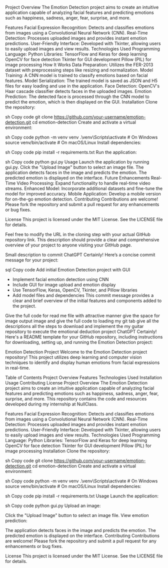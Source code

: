 Project Overview
The Emotion Detection project aims to create an intuitive application capable of analyzing facial features and predicting emotions such as happiness, sadness, anger, fear, surprise, and more.

Features
Facial Expression Recognition: Detects and classifies emotions from images using a Convolutional Neural Network (CNN).
Real-Time Detection: Processes uploaded images and provides instant emotion predictions.
User-Friendly Interface: Developed with Tkinter, allowing users to easily upload images and view results.
Technologies Used
Programming Language: Python
Libraries:
TensorFlow and Keras for deep learning
OpenCV for face detection
Tkinter for GUI development
Pillow (PIL) for image processing
How It Works
Data Preparation: Utilizes the FER-2013 dataset with preprocessing steps like resizing and normalization.
Model Training: A CNN model is trained to classify emotions based on facial features.
Model Serialization: The trained model is saved as JSON and H5 files for easy loading and use in the application.
Face Detection: OpenCV's Haar cascade classifier detects faces in the uploaded images.
Emotion Prediction: The detected face is processed through the CNN model to predict the emotion, which is then displayed on the GUI.
Installation
Clone the repository:

sh
Copy code
git clone https://github.com/your-username/emotion-detection.git
cd emotion-detection
Create and activate a virtual environment:

sh
Copy code
python -m venv venv
.\venv\Scripts\activate  # On Windows
source venv/bin/activate  # On macOS/Linux
Install dependencies:

sh
Copy code
pip install -r requirements.txt
Run the application:

sh
Copy code
python gui.py
Usage
Launch the application by running gui.py.
Click the "Upload Image" button to select an image file.
The application detects faces in the image and predicts the emotion.
The predicted emotion is displayed on the interface.
Future Enhancements
Real-Time Video Processing: Expand functionality to handle real-time video streams.
Enhanced Model: Incorporate additional datasets and fine-tune the model for improved accuracy.
Mobile Application: Develop a mobile version for on-the-go emotion detection.
Contributing
Contributions are welcome! Please fork the repository and submit a pull request for any enhancements or bug fixes.

License
This project is licensed under the MIT License. See the LICENSE file for details.

Feel free to modify the URL in the cloning step with your actual GitHub repository link. This description should provide a clear and comprehensive overview of your project to anyone visiting your GitHub page.

Small description to commit
ChatGPT
Certainly! Here’s a concise commit message for your project:

sql
Copy code
Add initial Emotion Detection project with GUI

- Implement facial emotion detection using CNN
- Include GUI for image upload and emotion display
- Use TensorFlow, Keras, OpenCV, Tkinter, and Pillow libraries
- Add model files and dependencies
This commit message provides a clear and brief overview of the initial features and components added to the project.

Give the full code for read me file with attractive manner give the space for image output image and give the full code to loading my git tab give all the descriptions all the steps to download and implement the my guitar repository to execute the emotional deduction project
ChatGPT
Certainly! Here's a README template for your GitHub repository, including instructions for downloading, setting up, and running the Emotion Detection project:

Emotion Detection Project
Welcome to the Emotion Detection project repository! This project utilizes deep learning and computer vision techniques to identify and display human emotions from facial expressions in real-time.


Table of Contents
Project Overview
Features
Technologies Used
Installation
Usage
Contributing
License
Project Overview
The Emotion Detection project aims to create an intuitive application capable of analyzing facial features and predicting emotions such as happiness, sadness, anger, fear, surprise, and more. This repository contains the code and resources developed during my internship at NullClass.

Features
Facial Expression Recognition: Detects and classifies emotions from images using a Convolutional Neural Network (CNN).
Real-Time Detection: Processes uploaded images and provides instant emotion predictions.
User-Friendly Interface: Developed with Tkinter, allowing users to easily upload images and view results.
Technologies Used
Programming Language: Python
Libraries:
TensorFlow and Keras for deep learning
OpenCV for face detection
Tkinter for GUI development
Pillow (PIL) for image processing
Installation
Clone the repository:

sh
Copy code
git clone https://github.com/your-username/emotion-detection.git
cd emotion-detection
Create and activate a virtual environment:

sh
Copy code
python -m venv venv
.\venv\Scripts\activate  # On Windows
source venv/bin/activate  # On macOS/Linux
Install dependencies:

sh
Copy code
pip install -r requirements.txt
Usage
Launch the application:

sh
Copy code
python gui.py
Upload an image:

Click the "Upload Image" button to select an image file.
View emotion prediction:

The application detects faces in the image and predicts the emotion.
The predicted emotion is displayed on the interface.
Contributing
Contributions are welcome! Please fork the repository and submit a pull request for any enhancements or bug fixes.

License
This project is licensed under the MIT License. See the LICENSE file for details.
